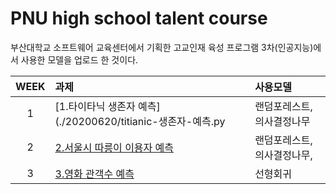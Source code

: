 # PNU high school talent course

부산대학교 소프트웨어 교육센터에서 기획한 고교인재 육성 프로그램 3차(인공지능)에서 사용한 모델을 업로드 한 것이다.

|WEEK|과제|사용모델|
|:---:|:---|:---|
|1|[1.타이타닉 생존자 예측](./20200620/titianic-생존자-예측.py|랜덤포레스트, 의사결정나무 |
|2|[2.서울시 따릉이 이용자 예측](./20200627/README.md)|랜덤포레스트, 의사결정나무, |
|3|[3.영화 관객수 예측](./20200704/README.md)|선형회귀|
